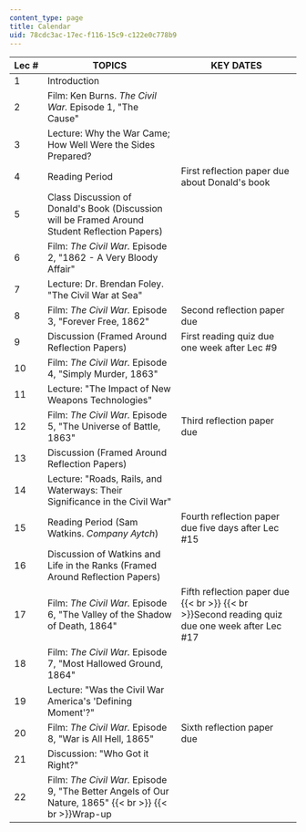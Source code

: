 ```yaml
---
content_type: page
title: Calendar
uid: 78cdc3ac-17ec-f116-15c9-c122e0c778b9
---
```


| Lec # | TOPICS | KEY DATES |
| --- | --- | --- |
| 1 | Introduction |  |
| 2 | Film: Ken Burns. _The Civil War._ Episode 1, "The Cause" |  |
| 3 | Lecture: Why the War Came; How Well Were the Sides Prepared? |  |
| 4 | Reading Period | First reflection paper due about Donald's book |
| 5 | Class Discussion of Donald's Book (Discussion will be Framed Around Student Reflection Papers) |  |
| 6 | Film: _The Civil War._ Episode 2, "1862 - A Very Bloody Affair" |  |
| 7 | Lecture: Dr. Brendan Foley. "The Civil War at Sea" |  |
| 8 | Film: _The Civil War._ Episode 3, "Forever Free, 1862" | Second reflection paper due |
| 9 | Discussion (Framed Around Reflection Papers) | First reading quiz due one week after Lec #9 |
| 10 | Film: _The Civil War._ Episode 4, "Simply Murder, 1863" |  |
| 11 | Lecture: "The Impact of New Weapons Technologies" |  |
| 12 | Film: _The Civil War._ Episode 5, "The Universe of Battle, 1863" | Third reflection paper due |
| 13 | Discussion (Framed Around Reflection Papers) |  |
| 14 | Lecture: "Roads, Rails, and Waterways: Their Significance in the Civil War" |  |
| 15 | Reading Period (Sam Watkins. _Company Aytch_) | Fourth reflection paper due five days after Lec #15 |
| 16 | Discussion of Watkins and Life in the Ranks (Framed Around Reflection Papers) |  |
| 17 | Film: _The Civil War._ Episode 6, "The Valley of the Shadow of Death, 1864" | Fifth reflection paper due  {{< br >}}  {{< br >}}Second reading quiz due one week after Lec #17 |
| 18 | Film: _The Civil War._ Episode 7, "Most Hallowed Ground, 1864" |  |
| 19 | Lecture: "Was the Civil War America's 'Defining Moment'?" |  |
| 20 | Film: _The Civil War._ Episode 8, "War is All Hell, 1865" | Sixth reflection paper due |
| 21 | Discussion: "Who Got it Right?" |  |
| 22 | Film: _The Civil War._ Episode 9, "The Better Angels of Our Nature, 1865"  {{< br >}}  {{< br >}}Wrap-up |